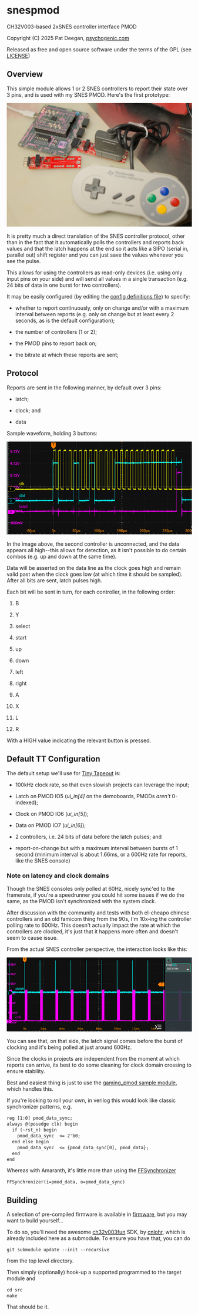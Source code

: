 # snespmod
CH32V003-based 2xSNES controller interface PMOD

Copyright (C) 2025 Pat Deegan, [psychogenic.com](https://psychogenic.com)

Released as free and open source software under the terms of the GPL (see [LICENSE](./LICENSE))


## Overview 

This simple module allows 1 or 2 SNES controllers to report their state over 3 pins, and is used with my SNES PMOD.  Here's the first prototype:


![snes pmod](images/snespmod.jpg)

It is pretty much a direct translation of the SNES controller protocol, other than in the fact that it automatically polls the controllers and reports back values and that the latch happens at the end so it acts like a SIPO (serial in, parallel out) shift register and you can just save the values whenever you see the pulse.  

This allows for using the controllers as read-only devices (i.e. using only input pins on your side) and will send all values in a single transaction (e.g. 24 bits of data in one burst for two controllers).

It may be easily configured (by editing the [config definitions file](src/ch32gamepad_config.h)) to specify:

  * whether to report continuously, only on change and/or with a maximum interval between reports (e.g. only on change but at least every 2 seconds, as is the default configuration);
  
  * the number of controllers (1 or 2);
  
  * the PMOD pins to report back on;
  
  * the bitrate at which these reports are sent;


## Protocol

Reports are sent in the following manner, by default over 3 pins:

  * latch; 
  
  * clock; and
  
  * data
  

Sample waveform, holding 3 buttons:

![report waveform](images/waveform.png)

In the image above, the second controller is unconnected, and the data appears all high--this allows for detection, as it isn't possible to do certain combos (e.g. up and down at the same time).

Data will be asserted on the data line as the clock goes high and remain valid past when the clock goes low (at which time it should be sampled).  After all bits are sent, latch pulses high.

Each bit will be sent in turn, for each controller, in the following order:

  1. B
  
  2. Y
  
  3. select
  
  4. start
  
  5. up
  
  6. down
  
  7. left
  
  8. right
  
  9. A
  
  10. X
  
  11. L
  
  12. R

With a HIGH value indicating the relevant button is pressed.


## Default TT Configuration

The default setup we'll use for [Tiny Tapeout](https://tinytapeout.com) is:

  *  100kHz clock rate, so that even slowish projects can leverage the input;
  
  *  Latch on PMOD IO5 (*ui_in[4]* on the demoboards, PMODs _aren't_ 0-indexed);
  
  *  Clock on PMOD IO6 (*ui_in[5]*);
  
  *  Data on PMOD IO7 (*ui_in[6]*);
  
  *  2 controllers, i.e. 24 bits of data before the latch pulses; and
  
  *  report-on-change but with a maximum interval between bursts of 1 second (minimum interval is about 1.66ms, or a 600Hz rate for reports, like the SNES console)

### Note on latency and clock domains

Though the SNES consoles only polled at 60Hz, nicely sync'ed to the framerate, if you're a speedrunner you could hit some issues if we do the same, as the PMOD isn't synchronized with the system clock.

After discussion with the community and tests with both el-cheapo chinese controllers and an old famicom thing from the 90s, I'm 10x-ing the controller polling rate to 600Hz.  This doesn't actually impact the rate at which the controllers are clocked, it's just that it happens more often and doesn't seem to cause issue.

From the actual SNES controller perspective, the interaction looks like this:

![snes controller polling](images/queryingcontrollers.png)


You can see that, on that side, the latch signal comes before the burst of clocking and it's being polled at just around 600Hz.

Since the clocks in projects are independent from the moment at which reports can arrive, its best to do some cleaning for clock domain crossing to ensure stability.


Best and easiest thing is just to use the [gaming_pmod sample module](https://github.com/psychogenic/vga-playground/blob/gaming-pmod/src/examples/gaming/gaming_pmod.v#L109), which handles this.

If you're looking to roll your own, in verilog this would look like classic synchronizer patterns, e.g.

```
reg [1:0] pmod_data_sync;
always @(posedge clk) begin
  if (~rst_n) begin
    pmod_data_sync  <= 2'b0;
  end else begin
    pmod_data_sync  <= {pmod_data_sync[0], pmod_data};
  end
end
```

Whereas with Amaranth, it's little more than using the [FFSynchronizer](https://amaranth-lang.org/docs/amaranth/v0.3/stdlib/cdc.html)

```
FFSynchronizer(i=pmod_data, o=pmod_data_sync)
```



## Building

A selection of pre-compiled firmware is available in [firmware](./firmware), but you may want to build yourself...

To do so, you'll need the awesome [ch32v003fun](https://github.com/cnlohr/ch32v003fun) SDK, by [cnlohr](https://github.com/cnlohr), which is already included here as a submodule.  To ensure you have that, you can do

```
git submodule update --init --recursive
```

from the top level directory.

Then simply (optionally) hook-up a supported programmed to the target module and

```
cd src
make
```

That should be it.

